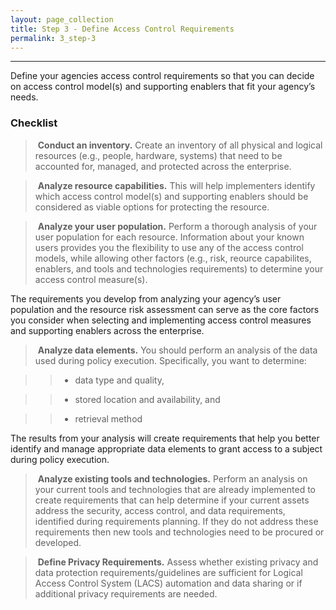 ```yaml
---
layout: page_collection
title: Step 3 - Define Access Control Requirements
permalink: 3_step-3
---
```

<script>
$(function() {
  $( "#accordion" ).accordion({
    heightStyle: "content",
    collapsible: "true",
    active: "false"
  });
});
</script>

<script src="https://use.fontawesome.com/e20c671b68.js"></script>
-----------------------------------------------------------

Define your agencies access control requirements so that you can decide on access control model(s) and supporting enablers that fit your agency’s needs. 


### Checklist 

> <i class="fa fa-check-square-o"></i> &nbsp;**Conduct an inventory.** Create an inventory of all physical and logical resources (e.g., people, hardware, systems) that need to be accounted for, managed, and protected across the enterprise. 

> <i class="fa fa-check-square-o"></i> &nbsp;**Analyze resource capabilities.** This will help implementers identify which access control model(s) and supporting enablers should be considered as viable options for protecting the resource.

> <i class="fa fa-check-square-o"></i> &nbsp;**Analyze your user population.** Perform a thorough analysis of your user population for each resource. Information about your known users provides you the flexibility to use any of the access control models, while allowing other factors (e.g., risk, reource capabilites, enablers, and tools and technologies requirements) to determine your access control measure(s).

The requirements you develop from analyzing your agency’s user population and the resource risk assessment can serve as the core factors you consider when selecting and implementing access control measures and supporting enablers across the enterprise.

> <i class="fa fa-check-square-o"></i> &nbsp;**Analyze data elements.** You should perform an analysis of the data used during policy execution.  Specifically, you want to determine: 

>> * data type and quality,

>> * stored location and availability, and

>> * retrieval method

The results from your analysis will create requirements that help you better identify and manage appropriate data elements to grant access to a subject during policy execution. 

> <i class="fa fa-check-square-o"></i> &nbsp;**Analyze existing tools and technologies.** Perform an analysis on your current tools and technologies that are already implemented to create requirements that can help determine if your current assets address the security, access control, and data requirements, identified during requirements planning.  If they do not address these requirements then new tools and technologies need to be procured or developed.

> <i class="fa fa-check-square-o"></i> &nbsp;**Define Privacy Requirements.** Assess whether existing privacy and data protection requirements/guidelines are sufficient for Logical Access Control System (LACS) automation and data sharing or if additional privacy requirements are needed.
